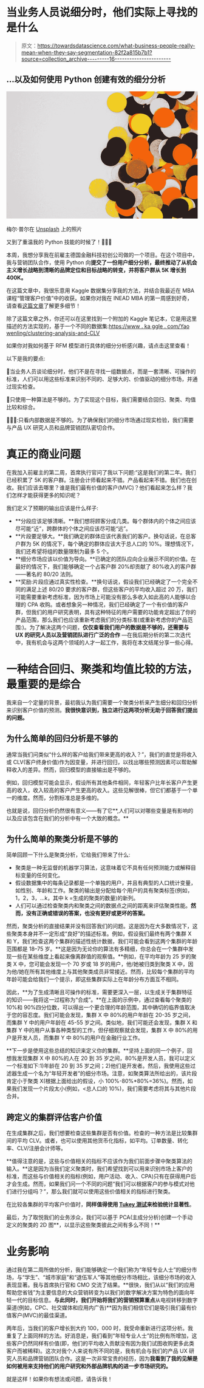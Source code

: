 # 当业务人员说细分时，他们实际上寻找的是什么

> 原文：<https://towardsdatascience.com/what-business-people-really-mean-when-they-say-segmentation-82f2a815b7b1?source=collection_archive---------16----------------------->

## …以及如何使用 Python 创建有效的细分分析

![](img/ecfd8688654f8a48e4412cbe44a7967c.png)

梅尔·普尔在 [Unsplash](https://unsplash.com/s/photos/cluster?utm_source=unsplash&utm_medium=referral&utm_content=creditCopyText) 上的照片

又到了重温我的 Python 技能的时候了！👩🏻‍💻

本周，我想分享我在前雇主德国金融科技初创公司做的一个项目。在这个项目中，我与营销团队合作，使用 Python 向**提交了一份用户细分分析，最终推动了从机会主义增长战略到清晰的品牌定位和目标战略的转变，并将客户群从 5K 增长到 400K。**

在这篇文章中，我很乐意用 Kaggle 数据集分享我的方法，并结合我最近在 MBA 课程“管理客户价值”中的收获。如果你对我在 INEAD MBA 的第一周感到好奇，请查看[这篇文章](https://wenling-yao.medium.com/mba-week-0-ded73223be42)了解更多细节！

除了这篇文章之外，你还可以在这里找到一个附加的 Kaggle 笔记本，它是用这里描述的方法实现的，基于一个不同的数据集:[https://www . ka ggle . com/Yao wenling/clustering-analysis-and-CLV](https://www.kaggle.com/yaowenling/clustering-analysis-and-clv)

如果你对我如何基于 RFM 模型进行具体的细分分析感兴趣，请点击这里查看！

以下是我的要点:

🎯当业务人员谈论细分时，他们不是在寻找一组数据点，而是一套清晰、可操作的标准，人们可以用这些标准来识别不同的、足够大的、价值驱动的细分市场，并通过现实检查。

🧩只使用一种算法是不够的。为了实现这个目标，我们需要结合回归、聚类、均值比较和综合。

🕵🏻‍♀️:只看内部数据是不够的。为了确保我们的细分市场通过现实检验，我们需要与产品 UX 研究人员和品牌营销团队密切合作。

# 真正的商业问题

在我加入前雇主的第二周，首席执行官问了我以下问题:“这是我们的第二年。我们已经积累了 5K 的客户群。注册会计师看起来不错。产品看起来不错。我们也在创收。我们应该去哪里？谁是我们最有价值的客户(MVC)？他们看起来怎么样？我们怎样才能获得更多的知识呢？

我们定义了预期的输出应该是什么样子:

*   **分段应该足够清晰。**我们想将顾客分成几类。每个群体内的个体之间应该尽可能“近”，跨群体的个体之间应该尽可能“远”。
*   **片段要足够大。**我们确定的群体应该代表我们的客户。换句话说，在总客户群为 5K 的情况下，每个确定的群体应该大于总人口的 10%。理想情况下，我们还希望将组的数量限制为最多 5 个。
*   **细分市场应该以价值为导向。**已确定的团队应向企业展示不同的价值。在最好的情况下，我们能够确定一个占客户群 20%却贡献了 80%收入的客户群——著名的 80/20 法则。
*   **奖励:片段应通过真实性检查。**换句话说，假设我们已经确定了一个完全不同的满足上述 80/20 要求的客户群，但这些客户的平均收入超过 20 万，我们可能需要重新考虑标准，因为市场上可能没有那么多收入如此高的人能够以合理的 CPA 收购。或者想象另一种情况，我们已经确定了一个有价值的客户群，但我们的用户研究表明，具有这种特征的用户需要的功能肯定超出了你的产品范围，那么我们也应该重新考虑我们的分类标准(或重新考虑你的产品范围:)。为了解决这两个问题，**仅仅查看我们用户的数据是不够的，还需要与 UX 的研究人员以及营销团队进行广泛的合作** —在我后期分析的第二次迭代中，我有机会与这两个领域的人才一起工作，我将在本文结尾分享一些心得。

# 一种结合回归、聚类和均值比较的方法，最重要的是综合

我来自一个定量的背景，最初我认为我们需要一个聚类分析来产生细分和回归分析来识别客户价值的预测。**我很快意识到，独立进行这两项分析无助于回答我们提出的问题。**

## 为什么简单的回归分析是不够的

通常当我们问类似“什么样的客户给我们带来更高的收入？”，我们的直觉是将收入或 CLV(客户终身价值)作为因变量，并进行回归，以找出哪些预测因素可以帮助解释收入的差异。然而，回归模型的直接输出是不够的。

例如，回归模型可能会显示，假设所有其他条件相同，年轻客户比年长客户产生更高的收入，收入较高的客户产生更高的收入。这些见解很棒，但它们都基于一个单一的维度。然而，分割标准总是多维的。

也就是说，回归分析仍然很有意义——有了它**,人们可以对哪些变量是有影响的以及应该包含在我们的分析中有一个大致的概念。**

## 为什么简单的聚类分析是不够的

简单回顾一下什么是聚类分析，它给我们带来了什么:

*   聚类是一种无监督的机器学习算法，这意味着它不具有任何预测能力或解释目标变量的任何变化。
*   假设数据集中的每条记录都是一个单独的用户，并且有典型的人口统计变量，如性别、年龄和工作。聚类的输出是分配给每个用户的具有聚类标签(例如，1，2，3，…k，其中 k =生成的聚类的数量)的新列。
*   人们可以通过检查聚类内和聚类之间的数据点之间的距离来评估聚类性能。**然而，没有正确或错误的答案，也没有更好或更坏的答案。**

然而，聚类分析的直接结果并没有回答我们的问题。这是因为在大多数情况下，这些聚类本身并不一定形成“良好”的描述标准。例如，假设我们最终有两个集群 X 和 Y，我们检查这两个集群的描述性统计数据，我们可能会看到这两个集群的年龄范围都是 18–75 岁。**这是因为无论你的算法有多精细，你总会在一个集群中发现一些在某些维度上看起来像离群值的观察值。**例如，在平均年龄为 25 岁的聚类 X 中，您可能会发现一个 70 岁或 18 岁的用户，他/她被归类到聚类 X 中，因为他/她在所有其他维度上与其他聚类成员非常接近。然而，比较每个集群的平均年龄可能会给我们一个提示，即这些集群实际上在年龄分布方面互不相同。

因此，**为了生成清晰且可操作的标准，需要更深入一层，以生成关于集群特征的知识——我将这一过程称为“合成”。**在上面的示例中，通过查看每个聚类的 10%和 90%四分位数，可以得出一个更合理的年龄范围，其中确切的临界值取决于您的容忍度。我们可能会发现，集群 X 中 80%的用户年龄在 20-35 岁之间，而集群 Y 中的用户年龄在 45-55 岁之间。类似地，我们可能还会发现，集群 X 和集群 Y 中的用户从事各种类型的工作，但仔细观察就会发现，集群 X 中 80%的用户是开发人员，而集群 Y 中 80%的用户在金融行业工作。

**下一步是使用这些总结的知识来定义你的集群。**坚持上面的同一个例子，回想我发现集群 X 中 80%的人在 20 到 35 岁之间，80%是开发人员，我可以定义一个标准如下:1)年龄在 20 到 35 岁之间；2)他们是开发者。然后，我使用这些过滤器生成一个名为“年轻开发者”的细分市场。注意，如聚类算法所给出的，该片段肯定小于聚类 X(根据上面给出的假设，小 100%-80%*80%=36%)。然而，如果我们发现一个片段太小(例如，<总人口的 10%)，我们需要考虑将其与其他片段合并。

## 跨定义的集群评估客户价值

在生成集群之后，我们想要检查这些集群是否有价值。检查的一种方法是比较集群间的平均 CLV。或者，也可以使用其他货币化指标，如平均。订单数量、转化率、CLV/注册会计师等。

**值得注意的是，这些与价值相关的指标不应该作为我们前面步骤中聚类算法的输入。**这是因为当我们定义聚类时，我们希望找到可以用来识别市场上客户的标准，而这些与价值相关的指标(例如，用户活动、收入、CPA)只有在获得用户后才会生成。然而，如果我们问一个不同的问题“我们可以根据客户的参与模式对他们进行分组吗？”，那么我们就可以使用这些价值相关的指标进行聚类。

在比较各集群的平均客户价值时，**同样值得使用 [Tukey 测试](https://en.wikipedia.org/wiki/Tukey%27s_range_test)来检验统计显著性**。

最后，为了取悦我们的业务涉众，我们可以基于 PCA(主成分分析)创建一个手动定义的聚类的 2D 图**，以显示这些聚类彼此之间有多么不同！**

# 业务影响

通过我在第二周所做的分析，我们能够确定一个我们称为“年轻专业人士”的细分市场，与“学生”、“城市家庭”和“退伍军人”等其他细分市场相比，该细分市场的收入表现显著。我与首席执行官和 CMO 交流了结果。**很快，我们从以“我们的应用帮助您省钱”为主要信息的大众营销转变为以我们的数字解决方案为特色的面向年轻一代的目标信息。**与此同时，我们开始将我们的营销预算重点**从电视转移到数字渠道(例如，CPC、社交媒体和应用内广告)**因为我们相信它们是吸引我们最有价值客户(MVC)的最佳渠道。

两年后，当我们的客户增长到大约 100，000 时，我受命重新进行这项分析。我重复了上面同样的方法。好消息是，我们看到“年轻专业人士”的比例有所增加，这些客户仍然同样有价值(即，他们的平均收入贡献没有因为我们试图收购更多此类客户而被稀释)。这次对我个人来说有所不同的是，我有机会与我们的产品 UX 研究人员和品牌营销团队合作。这是一次非常宝贵的经历，因为**我看到了我的见解是如何被用来支持他们的用户研究和外部品牌机构的进一步市场研究的。**

就是这样！如果你有想法或问题，请告诉我！